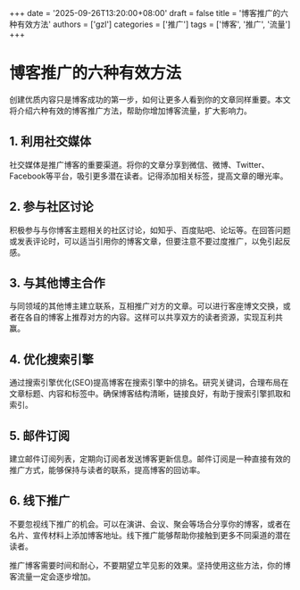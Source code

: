 +++
date = '2025-09-26T13:20:00+08:00'
draft = false
title = '博客推广的六种有效方法'
authors = ['gzl']
categories = ['推广']
tags = ['博客', '推广', '流量']
+++

# 博客推广的六种有效方法

创建优质内容只是博客成功的第一步，如何让更多人看到你的文章同样重要。本文将介绍六种有效的博客推广方法，帮助你增加博客流量，扩大影响力。

## 1. 利用社交媒体

社交媒体是推广博客的重要渠道。将你的文章分享到微信、微博、Twitter、Facebook等平台，吸引更多潜在读者。记得添加相关标签，提高文章的曝光率。

## 2. 参与社区讨论

积极参与与你博客主题相关的社区讨论，如知乎、百度贴吧、论坛等。在回答问题或发表评论时，可以适当引用你的博客文章，但要注意不要过度推广，以免引起反感。

## 3. 与其他博主合作

与同领域的其他博主建立联系，互相推广对方的文章。可以进行客座博文交换，或者在各自的博客上推荐对方的内容。这样可以共享双方的读者资源，实现互利共赢。

## 4. 优化搜索引擎

通过搜索引擎优化(SEO)提高博客在搜索引擎中的排名。研究关键词，合理布局在文章标题、内容和标签中。确保博客结构清晰，链接良好，有助于搜索引擎抓取和索引。

## 5. 邮件订阅

建立邮件订阅列表，定期向订阅者发送博客更新信息。邮件订阅是一种直接有效的推广方式，能够保持与读者的联系，提高博客的回访率。

## 6. 线下推广

不要忽视线下推广的机会。可以在演讲、会议、聚会等场合分享你的博客，或者在名片、宣传材料上添加博客地址。线下推广能够帮助你接触到更多不同渠道的潜在读者。

推广博客需要时间和耐心，不要期望立竿见影的效果。坚持使用这些方法，你的博客流量一定会逐步增加。